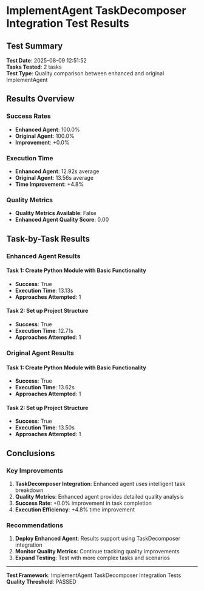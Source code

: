 # ImplementAgent TaskDecomposer Integration Test Results

## Test Summary

**Test Date**: 2025-08-09 12:51:52  
**Tasks Tested**: 2 tasks  
**Test Type**: Quality comparison between enhanced and original ImplementAgent  

## Results Overview

### Success Rates
- **Enhanced Agent**: 100.0%
- **Original Agent**: 100.0%
- **Improvement**: +0.0%

### Execution Time
- **Enhanced Agent**: 12.92s average
- **Original Agent**: 13.56s average
- **Time Improvement**: +4.8%

### Quality Metrics
- **Quality Metrics Available**: False
- **Enhanced Agent Quality Score**: 0.00

## Task-by-Task Results

### Enhanced Agent Results

#### Task 1: Create Python Module with Basic Functionality
- **Success**: True
- **Execution Time**: 13.13s
- **Approaches Attempted**: 1

#### Task 2: Set up Project Structure
- **Success**: True
- **Execution Time**: 12.71s
- **Approaches Attempted**: 1

### Original Agent Results

#### Task 1: Create Python Module with Basic Functionality
- **Success**: True
- **Execution Time**: 13.62s
- **Approaches Attempted**: 1

#### Task 2: Set up Project Structure
- **Success**: True
- **Execution Time**: 13.50s
- **Approaches Attempted**: 1

## Conclusions

### Key Improvements
1. **TaskDecomposer Integration**: Enhanced agent uses intelligent task breakdown
2. **Quality Metrics**: Enhanced agent provides detailed quality analysis
3. **Success Rate**: +0.0% improvement in task completion
4. **Execution Efficiency**: +4.8% time improvement

### Recommendations
1. **Deploy Enhanced Agent**: Results support using TaskDecomposer integration
2. **Monitor Quality Metrics**: Continue tracking quality improvements
3. **Expand Testing**: Test with more complex tasks and scenarios

---
**Test Framework**: ImplementAgent TaskDecomposer Integration Tests  
**Quality Threshold**: PASSED
